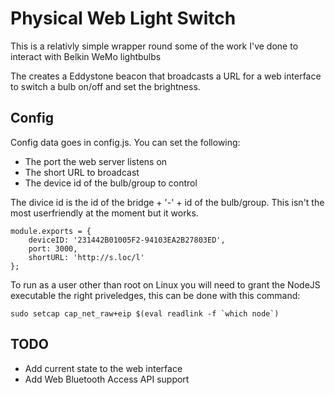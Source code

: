 # Physical Web Light Switch

This is a relativly simple wrapper round some of the work I've done to interact with Belkin WeMo lightbulbs

The creates a Eddystone beacon that broadcasts a URL for a web interface to switch a bulb on/off and set 
the brightness.

## Config

Config data goes in config.js. You can set the following:

 - The port the web server listens on
 - The short URL to broadcast
 - The device id of the bulb/group to control

The divice id is the id of the bridge + '-' + id of the bulb/group. This isn't the most userfriendly at the 
moment but it works.

```
module.exports = {
	deviceID: '231442B01005F2-94103EA2B27803ED',
	port: 3000,
	shortURL: 'http://s.loc/l'
};
```

To run as a user other than root on Linux you will need to grant the NodeJS executable the right priveledges,
this can be done with this command:

```sudo setcap cap_net_raw+eip $(eval readlink -f `which node`)```

## TODO

 - Add current state to the web interface
 - Add Web Bluetooth Access API support
